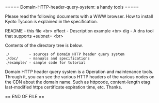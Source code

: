 
===== Domain-HTTP-header-query-system: a handy tools =====

Please read the following documents with a WWW browser.
How to install Kyoto Tycoon is explained in the specification.

README - this file                       \<br>
effect - Description example             \<br>
dig    - A dns tool that supports +subnet=   \<br>

Contents of the directory tree is below.

    ./         - sources of Domain HTTP header query system 
    ./doc/     - manuals and specifications 
    ./example/ - sample code for tutorial


Domain HTTP header query system is a Operation and maintenance tools.
Through it, you can see the various HTTP headers of the various nodes on the CDN about the domain name.
Such as httpcode, content-length etag last-modified https certificate expiration time, etc.
Thanks.

== END OF FILE ==
